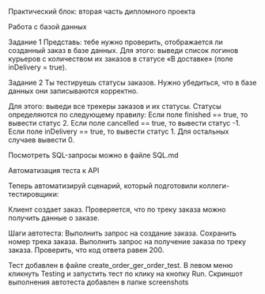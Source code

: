 ﻿Практический блок: вторая часть дипломного проекта

Работа с базой данных

Задание 1
Представь: тебе нужно проверить, отображается ли созданный заказ в базе данных.
Для этого: выведи список логинов курьеров с количеством их заказов в статусе «В доставке» (поле inDelivery = true).

Задание 2
Ты тестируешь статусы заказов. Нужно убедиться, что в базе данных они записываются корректно.

Для этого: выведи все трекеры заказов и их статусы. 
Статусы определяются по следующему правилу:
Если поле finished == true, то вывести статус 2.
Если поле canсelled == true, то вывести статус -1.
Если поле inDelivery == true, то вывести статус 1.
Для остальных случаев вывести 0.

Посмотреть SQL-запросы можно в файле SQL.md

Автоматизация теста к API

Теперь автоматизируй сценарий, который подготовили коллеги-тестировщики:

Клиент создает заказ.
Проверяется, что по треку заказа можно получить данные о заказе.

Шаги автотеста:
Выполнить запрос на создание заказа.
Сохранить номер трека заказа.
Выполнить запрос на получение заказа по треку заказа.
Проверить, что код ответа равен 200.

Тест добавлен в файле create_order_ger_order_test. В левом меню кликнуть Testing и запустить тест по клику на кнопку Run.
Скриншот выполнения автотеста добавлен в папке screenshots